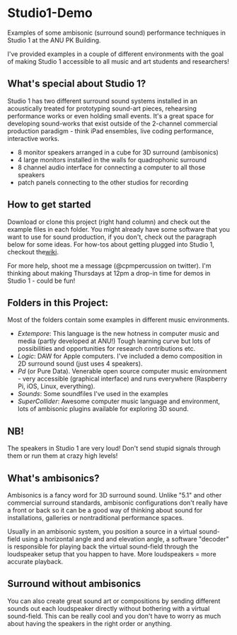 Studio1-Demo
============

Examples of some ambisonic (surround sound) performance techniques in Studio 1 at the ANU PK Building.

I've provided examples in a couple of different environments with the goal of making Studio 1 accessible to all music and art students and researchers!

## What's special about Studio 1?
Studio 1 has two different surround sound systems installed in an acoustically treated for prototyping sound-art pieces, rehearsing performance works or even holding small events. It's a great space for developing sound-works that exist outside of the 2-channel commercial production paradigm - think iPad ensembles, live coding performance, interactive works. 

- 8 monitor speakers arranged in a cube for 3D surround (ambisonics)
- 4 large monitors installed in the walls for quadrophonic surround
- 8 channel audio interface for connecting a computer to all those speakers
- patch panels connecting to the other studios for recording

## How to get started
Download or clone this project (right hand column) and check out the example files in each folder. You might already have some software that you want to use for sound production, if you don't, check out the paragraph below for some ideas. For how-tos about getting plugged into Studio 1, checkout the[wiki](wiki).

For more help, shoot me a message (@cpmpercussion on twitter). I'm thinking about making Thursdays at 12pm a drop-in time for demos in Studio 1 - could be fun!
 
## Folders in this Project:
Most of the folders contain some examples in different music environments.

- *Extempore*: This language is the new hotness in computer music and media (partly developed at ANU!) Tough learning curve but lots of possibilities and opportunities for research contributions etc.
- *Logic*: DAW for Apple computers. I've included a demo composition in 2D surround sound (just uses 4 speakers).
- *Pd* (or Pure Data). Venerable open source computer music environment - very accessible (graphical interface) and runs everywhere (Raspberry Pi, iOS, Linux, everything).
- *Sounds*: Some soundfiles I've used in the examples
- *SuperCollider*: Awesome computer music language and environment, lots of ambisonic plugins available for exploring 3D sound.

## NB!

The speakers in Studio 1 are very loud! Don't send stupid signals through them or run them at crazy high levels!

## What's ambisonics?

Ambisonics is a fancy word for 3D surround sound. Unlike "5.1" and other commercial surround standards, ambisonic configurations don't really have a front or back so it can be a good way of thinking about sound for installations, galleries or nontraditional performance spaces.

Usually in an ambisonic system, you position a source in a virtual sound-field using a horizontal angle and and elevation angle, a software "decoder" is responsible for playing back the virtual sound-field through the loudspeaker setup that you happen to have. More loudspeakers = more accurate playback. 

## Surround without ambisonics
You can also create great sound art or compositions by sending different sounds out each loudspeaker directly without bothering with a virtual sound-field. This can be really cool and you don't have to worry as much about having the speakers in the right order or anything.